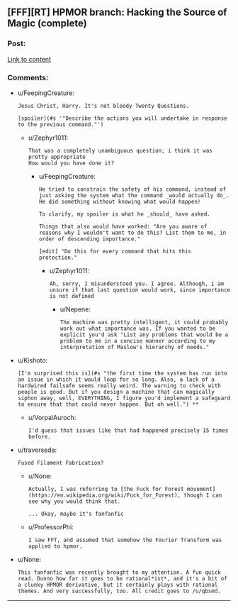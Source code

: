 ## [FFF][RT] HPMOR branch: Hacking the Source of Magic (complete)

### Post:

[Link to content](https://www.fanfiction.net/s/10446022/1/Continuing-HPMoR-Hacking-the-Source-of-Magic)

### Comments:

- u/FeepingCreature:
  ```
  Jesus Christ, Harry. It's not bloody Twenty Questions.

  [spoiler](#s '"Describe the actions you will undertake in response to the previous command."')
  ```

  - u/Zephyr1011:
    ```
    That was a completely unambiguous question, i think it was pretty appropriate
    How would you have done it?
    ```

    - u/FeepingCreature:
      ```
      He tried to constrain the safety of his command, instead of just asking the system what the command _would actually do_. He did something without knowing what would happen!

      To clarify, my spoiler is what he _should_ have asked.

      Things that also would have worked: "Are you aware of reasons why I wouldn't want to do this? List them to me, in order of descending importance."

      [edit] "Do this for every command that hits this protection."
      ```

      - u/Zephyr1011:
        ```
        Ah, sorry, I misunderstood you. I agree. Although, i am unsure if that last question would work, since importance is not defined
        ```

        - u/Nepene:
          ```
          The machine was pretty intelligent, it could probably work out what importance was. If you wanted to be explicit you'd ask "List any problems that would be a problem to me in a concise manner according to my interpretation of Maslow's hierarchy of needs."
          ```

- u/Kishoto:
  ```
  [I'm surprised this is](#s "the first time the system has run into an issue in which it would loop for so long. Also, a lack of a hardwired failsafe seems really weird. The warning to check with people is good. But if you design a machine that can magically siphon away, well, EVERYTHING, I figure you'd implement a safeguard to ensure that that could never happen. But oh well.") **
  ```

  - u/VorpalAuroch:
    ```
    I'd guess that issues like that had happened precisely 15 times before.
    ```

- u/traverseda:
  ```
  Fused Filament Fabrication?
  ```

  - u/None:
    ```
    Actually, I was referring to [the Fuck for Forest movement](https://en.wikipedia.org/wiki/Fuck_for_Forest), though I can see why you would think that.

    ... Okay, maybe it's fanfanfic
    ```

  - u/ProfessorPhi:
    ```
    I saw FFT, and assumed that somehow the Fourier Transform was applied to hpmor.
    ```

- u/None:
  ```
  This fanfanfic was recently brought to my attention. A fun quick read. Dunno how far it goes to be rational*ist*, and it's a bit of a clunky HPMOR derivative, but it certainly plays with rational themes. And very successfully, too. All credit goes to /u/qbsmd.
  ```

---

